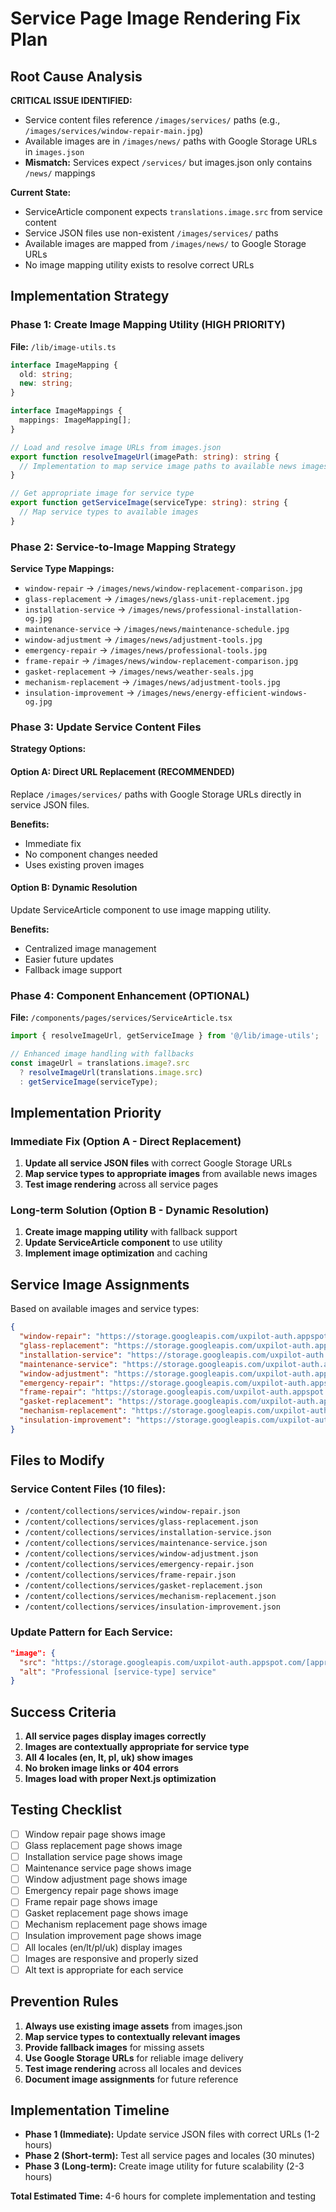 # Service Page Image Rendering Fix Plan

## Root Cause Analysis

**CRITICAL ISSUE IDENTIFIED:**
- Service content files reference `/images/services/` paths (e.g., `/images/services/window-repair-main.jpg`)
- Available images are in `/images/news/` paths with Google Storage URLs in `images.json`
- **Mismatch:** Services expect `/services/` but images.json only contains `/news/` mappings

**Current State:**
- ServiceArticle component expects `translations.image.src` from service content
- Service JSON files use non-existent `/images/services/` paths
- Available images are mapped from `/images/news/` to Google Storage URLs
- No image mapping utility exists to resolve correct URLs

## Implementation Strategy

### Phase 1: Create Image Mapping Utility (HIGH PRIORITY)

**File:** `/lib/image-utils.ts`
```typescript
interface ImageMapping {
  old: string;
  new: string;
}

interface ImageMappings {
  mappings: ImageMapping[];
}

// Load and resolve image URLs from images.json
export function resolveImageUrl(imagePath: string): string {
  // Implementation to map service image paths to available news images
}

// Get appropriate image for service type
export function getServiceImage(serviceType: string): string {
  // Map service types to available images
}
```

### Phase 2: Service-to-Image Mapping Strategy

**Service Type Mappings:**
- `window-repair` → `/images/news/window-replacement-comparison.jpg`
- `glass-replacement` → `/images/news/glass-unit-replacement.jpg`
- `installation-service` → `/images/news/professional-installation-og.jpg`
- `maintenance-service` → `/images/news/maintenance-schedule.jpg`
- `window-adjustment` → `/images/news/adjustment-tools.jpg`
- `emergency-repair` → `/images/news/professional-tools.jpg`
- `frame-repair` → `/images/news/window-replacement-comparison.jpg`
- `gasket-replacement` → `/images/news/weather-seals.jpg`
- `mechanism-replacement` → `/images/news/adjustment-tools.jpg`
- `insulation-improvement` → `/images/news/energy-efficient-windows-og.jpg`

### Phase 3: Update Service Content Files

**Strategy Options:**

#### Option A: Direct URL Replacement (RECOMMENDED)
Replace `/images/services/` paths with Google Storage URLs directly in service JSON files.

**Benefits:**
- Immediate fix
- No component changes needed
- Uses existing proven images

#### Option B: Dynamic Resolution
Update ServiceArticle component to use image mapping utility.

**Benefits:**
- Centralized image management
- Easier future updates
- Fallback image support

### Phase 4: Component Enhancement (OPTIONAL)

**File:** `/components/pages/services/ServiceArticle.tsx`
```typescript
import { resolveImageUrl, getServiceImage } from '@/lib/image-utils';

// Enhanced image handling with fallbacks
const imageUrl = translations.image?.src 
  ? resolveImageUrl(translations.image.src)
  : getServiceImage(serviceType);
```

## Implementation Priority

### Immediate Fix (Option A - Direct Replacement)
1. **Update all service JSON files** with correct Google Storage URLs
2. **Map service types to appropriate images** from available news images
3. **Test image rendering** across all service pages

### Long-term Solution (Option B - Dynamic Resolution)
1. **Create image mapping utility** with fallback support
2. **Update ServiceArticle component** to use utility
3. **Implement image optimization** and caching

## Service Image Assignments

Based on available images and service types:

```json
{
  "window-repair": "https://storage.googleapis.com/uxpilot-auth.appspot.com/b974bc17a2-38c41de1f061104e55fb.png",
  "glass-replacement": "https://storage.googleapis.com/uxpilot-auth.appspot.com/b974bc17a2-38c41de1f061104e55fb.png",
  "installation-service": "https://storage.googleapis.com/uxpilot-auth.appspot.com/c8c69828a1-d8edbc2ff80d41521467.png",
  "maintenance-service": "https://storage.googleapis.com/uxpilot-auth.appspot.com/f5eb646de5-ebbb4355ecccb9a69282.png",
  "window-adjustment": "https://storage.googleapis.com/uxpilot-auth.appspot.com/12a6c44cf3-fcbe09748e6b2d45f416.png",
  "emergency-repair": "https://storage.googleapis.com/uxpilot-auth.appspot.com/c8c69828a1-d8edbc2ff80d41521467.png",
  "frame-repair": "https://storage.googleapis.com/uxpilot-auth.appspot.com/b974bc17a2-38c41de1f061104e55fb.png",
  "gasket-replacement": "https://storage.googleapis.com/uxpilot-auth.appspot.com/3a4d7cba09-4bde6cf2e23ae16afc24.png",
  "mechanism-replacement": "https://storage.googleapis.com/uxpilot-auth.appspot.com/12a6c44cf3-fcbe09748e6b2d45f416.png",
  "insulation-improvement": "https://storage.googleapis.com/uxpilot-auth.appspot.com/52cec45fd9-0bb2094feddef88f1bd9.png"
}
```

## Files to Modify

### Service Content Files (10 files):
- `/content/collections/services/window-repair.json`
- `/content/collections/services/glass-replacement.json`
- `/content/collections/services/installation-service.json`
- `/content/collections/services/maintenance-service.json`
- `/content/collections/services/window-adjustment.json`
- `/content/collections/services/emergency-repair.json`
- `/content/collections/services/frame-repair.json`
- `/content/collections/services/gasket-replacement.json`
- `/content/collections/services/mechanism-replacement.json`
- `/content/collections/services/insulation-improvement.json`

### Update Pattern for Each Service:
```json
"image": {
  "src": "https://storage.googleapis.com/uxpilot-auth.appspot.com/[appropriate-image-id].png",
  "alt": "Professional [service-type] service"
}
```

## Success Criteria

1. **All service pages display images correctly**
2. **Images are contextually appropriate for service type**
3. **All 4 locales (en, lt, pl, uk) show images**
4. **No broken image links or 404 errors**
5. **Images load with proper Next.js optimization**

## Testing Checklist

- [ ] Window repair page shows image
- [ ] Glass replacement page shows image  
- [ ] Installation service page shows image
- [ ] Maintenance service page shows image
- [ ] Window adjustment page shows image
- [ ] Emergency repair page shows image
- [ ] Frame repair page shows image
- [ ] Gasket replacement page shows image
- [ ] Mechanism replacement page shows image
- [ ] Insulation improvement page shows image
- [ ] All locales (en/lt/pl/uk) display images
- [ ] Images are responsive and properly sized
- [ ] Alt text is appropriate for each service

## Prevention Rules

1. **Always use existing image assets** from images.json
2. **Map service types to contextually relevant images**
3. **Provide fallback images** for missing assets
4. **Use Google Storage URLs** for reliable image delivery
5. **Test image rendering** across all locales and devices
6. **Document image assignments** for future reference

## Implementation Timeline

- **Phase 1 (Immediate):** Update service JSON files with correct URLs (1-2 hours)
- **Phase 2 (Short-term):** Test all service pages and locales (30 minutes)
- **Phase 3 (Long-term):** Create image utility for future scalability (2-3 hours)

**Total Estimated Time:** 4-6 hours for complete implementation and testing
